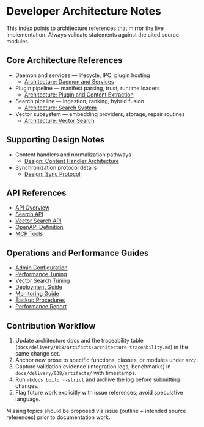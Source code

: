 # Developer Architecture Notes

This index points to architecture references that mirror the live implementation. Always validate statements against the cited source modules.

## Core Architecture References

- Daemon and services — lifecycle, IPC, plugin hosting
  - [Architecture: Daemon and Services](../../architecture/daemon_architecture.md)
- Plugin pipeline — manifest parsing, trust, runtime loaders
  - [Architecture: Plugin and Content Extraction](../../architecture/plugin_architecture.md)
- Search pipeline — ingestion, ranking, hybrid fusion
  - [Architecture: Search System](../../architecture/search_system.md)
- Vector subsystem — embedding providers, storage, repair routines
  - [Architecture: Vector Search](../../architecture/vector_search_architecture.md)

## Supporting Design Notes

- Content handlers and normalization pathways
  - [Design: Content Handler Architecture](../../design/content-handler-architecture.md)
- Synchronization protocol details
  - [Design: Sync Protocol](../../design/sync-protocol.md)

## API References

- [API Overview](../../api/README.md)
- [Search API](../../api/search_api.md)
- [Vector Search API](../../api/vector_search_api.md)
- [OpenAPI Definition](../../api/openapi.yaml)
- [MCP Tools](../../api/mcp_tools.md)

## Operations and Performance Guides

- [Admin Configuration](../../admin/configuration.md)
- [Performance Tuning](../../admin/performance_tuning.md)
- [Vector Search Tuning](../../admin/vector_search_tuning.md)
- [Deployment Guide](../../operations/deployment.md)
- [Monitoring Guide](../../operations/monitoring.md)
- [Backup Procedures](../../operations/backup.md)
- [Performance Report](../../benchmarks/performance_report.md)

## Contribution Workflow

1. Update architecture docs and the traceability table (`docs/delivery/038/artifacts/architecture-traceability.md`) in the same change set.
2. Anchor new prose to specific functions, classes, or modules under `src/`.
3. Capture validation evidence (integration logs, benchmarks) in `docs/delivery/038/artifacts/` with timestamps.
4. Run `mkdocs build --strict` and archive the log before submitting changes.
5. Flag future work explicitly with issue references; avoid speculative language.

Missing topics should be proposed via issue (outline + intended source references) prior to documentation work.
